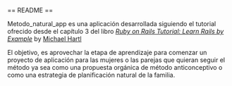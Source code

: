== README ==

Metodo_natural_app es una aplicación desarrollada siguiendo el tutorial ofrecido desde el capítulo 3 del libro [*Ruby on Rails Tutorial: Learn Rails by Example*](http://railstutorial.org/) by [Michael Hartl](http://michaelhartl.com/)

El objetivo, es aprovechar la etapa de aprendizaje para comenzar un proyecto de aplicación para las mujeres o las parejas que quieran seguir el método ya sea como una propuesta orgánica de método anticonceptivo o como una estrategia de planificación natural de la familia.

